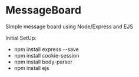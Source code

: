 # MessageBoard
Simple message board using Node/Express and EJS

Initial SetUp:
- npm install express --save
- npm install cookie-session
- npm install body-parser
- npm install ejs
